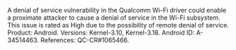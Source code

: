 A denial of service vulnerability in the Qualcomm Wi-Fi driver could enable a proximate attacker to cause a denial of service in the Wi-Fi subsystem. This issue is rated as High due to the possibility of remote denial of service. Product: Android. Versions: Kernel-3.10, Kernel-3.18. Android ID: A-34514463. References: QC-CR#1065466.